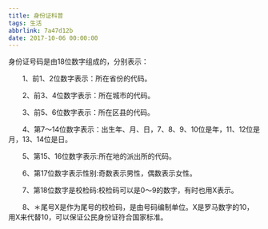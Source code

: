 ```yaml
---
title: 身份证科普
tags: 生活
abbrlink: 7a47d12b
date: 2017-10-06 00:00:00
---
```


身份证号码是由18位数字组成的，分别表示：

　　1、前1、2位数字表示：所在省份的代码。

　　2、前3、4位数字表示：所在城市的代码。

<!--more-->

　　3、前5、6位数字表示：所在区县的代码。

　　4、第7～14位数字表示：出生年、月、日，7、8、9、10位是年，11、12位是月，13、14位是日。

　　5、第15、16位数字表示:所在地的派出所的代码。

　　6、第17位数字表示性别:奇数表示男性，偶数表示女性。

　　7、第18位数字是校检码:校检码可以是0～9的数字，有时也用X表示。

　　8、＊尾号X是作为尾号的校检码，是由号码编制单位。X是罗马数字的10，用X来代替10，可以保证公民身份证符合国家标准。